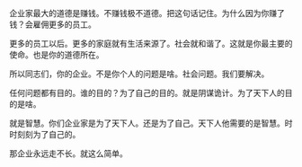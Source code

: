 企业家最大的道德是赚钱。不赚钱极不道德。把这句话记住。为什么因为你赚了钱？会雇佣更多的员工。

更多的员工以后。更多的家庭就有生活来源了。社会就和谐了。这就是你最主要的使命。也是你的道德所在。

所以同志们，你的企业。不是你个人的问题是啥。社会问题。我们要解决。

任何问题都有目的。谁的目的？为了自己的目的。就是阴谋诡计。为了天下人的目的是啥。

就是智慧。你们企业家是为了天下人。还是为了自己。天下人他需要的是智慧。时时刻刻为了自己的。

那企业永远走不长。就这么简单。